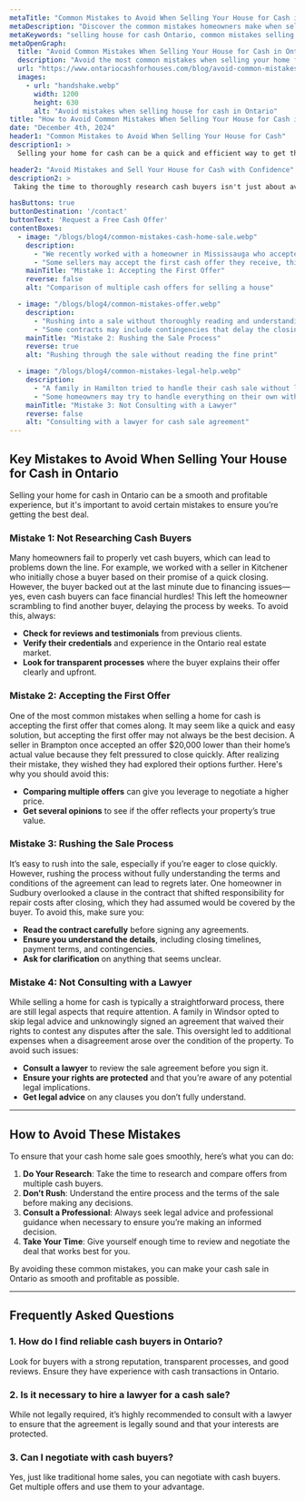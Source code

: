 ```yaml
---
metaTitle: "Common Mistakes to Avoid When Selling Your House for Cash in Ontario"
metaDescription: "Discover the common mistakes homeowners make when selling their house for cash in Ontario and learn how to avoid them for a smoother, faster sale."
metaKeywords: "selling house for cash Ontario, common mistakes selling home for cash, avoid mistakes cash home sale, sell house fast Ontario, cash buyers Ontario"
metaOpenGraph:
  title: "Avoid Common Mistakes When Selling Your House for Cash in Ontario"
  description: "Avoid the most common mistakes when selling your home for cash in Ontario. Learn essential tips to ensure a fast, smooth, and profitable sale."
  url: "https://www.ontariocashforhouses.com/blog/avoid-common-mistakes-selling-house-cash-ontario"
  images:
    - url: "handshake.webp"
      width: 1200
      height: 630
      alt: "Avoid mistakes when selling house for cash in Ontario"
title: "How to Avoid Common Mistakes When Selling Your House for Cash in Ontario"
date: "December 4th, 2024"
header1: "Common Mistakes to Avoid When Selling Your House for Cash"
description1: >
  Selling your home for cash can be a quick and efficient way to get the best value for your property, but it's important to avoid common mistakes during the process. Whether you're looking to sell your house quickly or simply want to skip the hassle of traditional real estate transactions, knowing what to watch out for can make all the difference. In this article, we’ll explore the most common mistakes homeowners make when selling for cash in Ontario and provide tips on how to avoid them.

header2: "Avoid Mistakes and Sell Your House for Cash with Confidence"
description2: >
 Taking the time to thoroughly research cash buyers isn't just about avoiding scams—it's about ensuring you're working with someone who values your property as much as you do. A reputable buyer will provide transparency, a fair offer, and a seamless process, helping you move forward with confidence and peace of mind. Remember, selling your home is a major decision, and partnering with the right buyer can make all the difference in turning this transition into a positive experience

hasButtons: true
buttonDestination: '/contact'
buttonText: 'Request a Free Cash Offer'
contentBoxes:
  - image: "/blogs/blog4/common-mistakes-cash-home-sale.webp"
    description: 
      - "We recently worked with a homeowner in Mississauga who accepted the first cash offer they received. After signing the agreement, they realized they had sold their home for nearly 15% less than its market value, simply because they were eager to sell quickly. By taking a step back and comparing multiple offers, they could have earned significantly more from the sale. It’s always worth waiting to explore your options."
      - "Some sellers may accept the first cash offer they receive, thinking it’s the best deal available. However, by requesting multiple cash offers, you can make a more informed decision and avoid settling for less than your home is worth."
    mainTitle: "Mistake 1: Accepting the First Offer"
    reverse: false
    alt: "Comparison of multiple cash offers for selling a house"

  - image: "/blogs/blog4/common-mistakes-offer.webp"
    description: 
      - "Rushing into a sale without thoroughly reading and understanding the contract can lead to unforeseen pitfalls. Hidden fees, unexpected clauses, or unclear timelines can create unnecessary stress and financial setbacks. It's essential to take the time to carefully review every detail and ensure that you fully understand the terms you're agreeing to."
      - "Some contracts may include contingencies that delay the closing process, or fine print that reduces the cash offer through deductions you weren’t aware of. By working with trustworthy buyers who prioritize transparency, you can avoid these issues and move forward with confidence."
    mainTitle: "Mistake 2: Rushing the Sale Process"
    reverse: true
    alt: "Rushing through the sale without reading the fine print"

  - image: "/blogs/blog4/common-mistakes-legal-help.webp"
    description: 
      - "A family in Hamilton tried to handle their cash sale without legal guidance. Unfortunately, they missed an important detail in the agreement that transferred responsibility for outstanding property taxes to them, costing them thousands of dollars after the sale. If they had consulted a lawyer, they could have addressed this issue during the negotiation phase and saved themselves both money and stress."
      - "Some homeowners may try to handle everything on their own without seeking legal advice. Having a lawyer review your sale agreement can help you understand the legal implications and ensure everything is in order before you sign any documents."
    mainTitle: "Mistake 3: Not Consulting with a Lawyer"
    reverse: false
    alt: "Consulting with a lawyer for cash sale agreement"
---
```


## **Key Mistakes to Avoid When Selling Your House for Cash in Ontario**

Selling your home for cash in Ontario can be a smooth and profitable experience, but it's important to avoid certain mistakes to ensure you’re getting the best deal.

### **Mistake 1: Not Researching Cash Buyers**
Many homeowners fail to properly vet cash buyers, which can lead to problems down the line. For example, we worked with a seller in Kitchener who initially chose a buyer based on their promise of a quick closing. However, the buyer backed out at the last minute due to financing issues—yes, even cash buyers can face financial hurdles! This left the homeowner scrambling to find another buyer, delaying the process by weeks. To avoid this, always:

- **Check for reviews and testimonials** from previous clients.
- **Verify their credentials** and experience in the Ontario real estate market.
- **Look for transparent processes** where the buyer explains their offer clearly and upfront.

### **Mistake 2: Accepting the First Offer**
One of the most common mistakes when selling a home for cash is accepting the first offer that comes along. It may seem like a quick and easy solution, but accepting the first offer may not always be the best decision. A seller in Brampton once accepted an offer $20,000 lower than their home’s actual value because they felt pressured to close quickly. After realizing their mistake, they wished they had explored their options further. Here's why you should avoid this:

- **Comparing multiple offers** can give you leverage to negotiate a higher price.
- **Get several opinions** to see if the offer reflects your property’s true value.

### **Mistake 3: Rushing the Sale Process**
It’s easy to rush into the sale, especially if you’re eager to close quickly. However, rushing the process without fully understanding the terms and conditions of the agreement can lead to regrets later. One homeowner in Sudbury overlooked a clause in the contract that shifted responsibility for repair costs after closing, which they had assumed would be covered by the buyer. To avoid this, make sure you:

- **Read the contract carefully** before signing any agreements.
- **Ensure you understand the details**, including closing timelines, payment terms, and contingencies.
- **Ask for clarification** on anything that seems unclear.

### **Mistake 4: Not Consulting with a Lawyer**
While selling a home for cash is typically a straightforward process, there are still legal aspects that require attention. A family in Windsor opted to skip legal advice and unknowingly signed an agreement that waived their rights to contest any disputes after the sale. This oversight led to additional expenses when a disagreement arose over the condition of the property. To avoid such issues:

- **Consult a lawyer** to review the sale agreement before you sign it.
- **Ensure your rights are protected** and that you’re aware of any potential legal implications.
- **Get legal advice** on any clauses you don’t fully understand.

---

## **How to Avoid These Mistakes**

To ensure that your cash home sale goes smoothly, here’s what you can do:

1. **Do Your Research**: Take the time to research and compare offers from multiple cash buyers.
2. **Don’t Rush**: Understand the entire process and the terms of the sale before making any decisions.
3. **Consult a Professional**: Always seek legal advice and professional guidance when necessary to ensure you’re making an informed decision.
4. **Take Your Time**: Give yourself enough time to review and negotiate the deal that works best for you.

By avoiding these common mistakes, you can make your cash sale in Ontario as smooth and profitable as possible.

---

## **Frequently Asked Questions**

### **1. How do I find reliable cash buyers in Ontario?**
Look for buyers with a strong reputation, transparent processes, and good reviews. Ensure they have experience with cash transactions in Ontario.

### **2. Is it necessary to hire a lawyer for a cash sale?**
While not legally required, it’s highly recommended to consult with a lawyer to ensure that the agreement is legally sound and that your interests are protected.

### **3. Can I negotiate with cash buyers?**
Yes, just like traditional home sales, you can negotiate with cash buyers. Get multiple offers and use them to your advantage.

